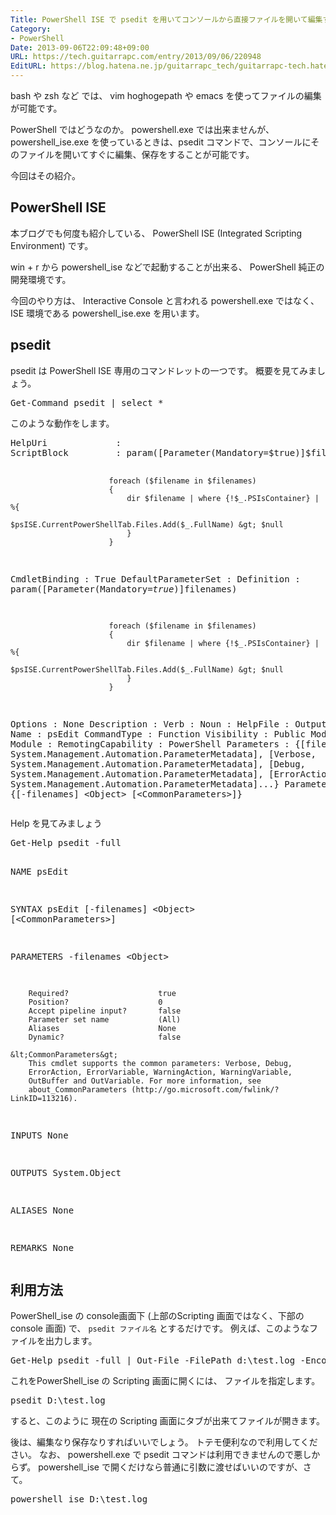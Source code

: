 ```yaml
---
Title: PowerShell ISE で psedit を用いてコンソールから直接ファイルを開いて編集する
Category:
- PowerShell
Date: 2013-09-06T22:09:48+09:00
URL: https://tech.guitarrapc.com/entry/2013/09/06/220948
EditURL: https://blog.hatena.ne.jp/guitarrapc_tech/guitarrapc-tech.hatenablog.com/atom/entry/11696248318757675972
---
```


<p>bash や zsh など では、 vim hoghogepath や emacs を使ってファイルの編集が可能です。</p>
<p>PowerShell ではどうなのか。 powershell.exe では出来ませんが、 powershell_ise.exe を使っているときは、psedit コマンドで、コンソールにそのファイルを開いてすぐに編集、保存をすることが可能です。</p>
<p>今回はその紹介。 </p>
<h2>PowerShell ISE</h2>
<p>本ブログでも何度も紹介している、 PowerShell ISE (Integrated Scripting Environment) です。</p>
<p>win + r から powershell_ise などで起動することが出来る、 PowerShell 純正の 開発環境です。</p>
<p>今回のやり方は、 Interactive Console と言われる powershell.exe ではなく、 ISE 環境である powershell_ise.exe を用います。</p>
<h2>psedit</h2>
<p>psedit は PowerShell ISE 専用のコマンドレットの一つです。 概要を見てみましょう。</p>
<pre class="brush: powershell">Get-Command psedit | select *
</pre>
<p>このような動作をします。</p>
<pre class="brush: powershell">HelpUri             :
ScriptBlock         : param([Parameter(Mandatory=$true)]$filenames)

                          foreach ($filename in $filenames)
                          {
                              dir $filename | where {!$_.PSIsContainer} | %{
                                  $psISE.CurrentPowerShellTab.Files.Add($_.FullName) &gt; $null
                              }
                          }

CmdletBinding       : True
DefaultParameterSet :
Definition          : param([Parameter(Mandatory=$true)]$filenames)

                          foreach ($filename in $filenames)
                          {
                              dir $filename | where {!$_.PSIsContainer} | %{
                                  $psISE.CurrentPowerShellTab.Files.Add($_.FullName) &gt; $null
                              }
                          }

Options             : None
Description         :
Verb                :
Noun                :
HelpFile            :
OutputType          : {}
Name                : psEdit
CommandType         : Function
Visibility          : Public
ModuleName          :
Module              :
RemotingCapability  : PowerShell
Parameters          : {[filenames, System.Management.Automation.ParameterMetadata], [Verbose, System.Management.Automation.ParameterMetadata], [Debug, System.Management.Automation.ParameterMetadata], [ErrorAction, System.Management.Automation.ParameterMetadata]...}
ParameterSets       : {[-filenames] &lt;Object&gt; [&lt;CommonParameters&gt;]}
</pre>
<p>Help を見てみましょう</p>
<pre class="brush: powershell">Get-Help psedit -full

NAME
    psEdit

SYNTAX
    psEdit [-filenames] &lt;Object&gt;  [&lt;CommonParameters&gt;]


PARAMETERS
    -filenames &lt;Object&gt;

        Required?                    true
        Position?                    0
        Accept pipeline input?       false
        Parameter set name           (All)
        Aliases                      None
        Dynamic?                     false

    &lt;CommonParameters&gt;
        This cmdlet supports the common parameters: Verbose, Debug,
        ErrorAction, ErrorVariable, WarningAction, WarningVariable,
        OutBuffer and OutVariable. For more information, see
        about_CommonParameters (http://go.microsoft.com/fwlink/?LinkID=113216).


INPUTS
    None


OUTPUTS
    System.Object

ALIASES
    None


REMARKS
    None
</pre>
<h2>利用方法</h2>
<p>PowerShell_ise の console画面下 (上部のScripting 画面ではなく、下部の console 画面) で、 <code>psedit ファイル名</code> とするだけです。 例えば、このようなファイルを出力します。</p>
<pre class="brush: powershell">Get-Help psedit -full | Out-File -FilePath d:\test.log -Encoding utf8
</pre>
<p>これをPowerShell_ise の Scripting 画面に開くには、 ファイルを指定します。</p>
<pre class="brush: powershell">psedit D:\test.log
</pre>
<p>すると、このように 現在の Scripting 画面にタブが出来てファイルが開きます。</p>
<p>後は、編集なり保存なりすればいいでしょう。 トテモ便利なので利用してください。 なお、 powershell.exe で psedit コマンドは利用できませんので悪しからず。 powershell_ise で開くだけなら普通に引数に渡せばいいのですが、さて。</p>
<pre class="brush: powershell">powershell_ise D:\test.log
</pre>
